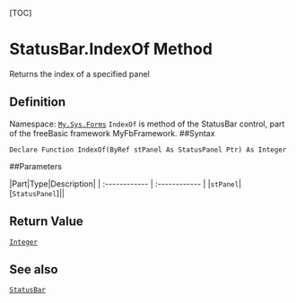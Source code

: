 [TOC]
# StatusBar.IndexOf Method
Returns the index of a specified panel
## Definition
Namespace: [`My.Sys.Forms`](My.Sys.Forms.md)
`IndexOf` is method of the StatusBar control, part of the freeBasic framework MyFbFramework.
##Syntax
```freeBasic
Declare Function IndexOf(ByRef stPanel As StatusPanel Ptr) As Integer
```

##Parameters

|Part|Type|Description|
| :------------ | :------------ |
|`stPanel`|[`StatusPanel`]||

## Return Value
[`Integer`]("https://www.freebasic.net/wiki/KeyPgInteger")
## See also
[`StatusBar`](StatusBar.md)
